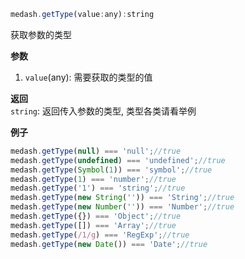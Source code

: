 ```js
medash.getType(value:any):string
```
获取参数的类型

**参数**  
1. `value`(any): 需要获取的类型的值
  
**返回**        
`string`: 返回传入参数的类型, 类型各类请看举例

**例子**  

```js
medash.getType(null) === 'null';//true
medash.getType(undefined) === 'undefined';//true
medash.getType(Symbol(1)) === 'symbol';//true
medash.getType(1) === 'number';//true
medash.getType('1') === 'string';//true
medash.getType(new String('')) === 'String';//true
medash.getType(new Number('')) === 'Number';//true
medash.getType({}) === 'Object';//true
medash.getType([]) === 'Array';//true
medash.getType(/1/g) === 'RegExp';//true
medash.getType(new Date()) === 'Date';//true
```
